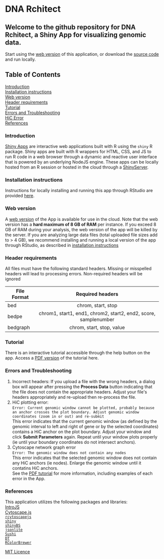 # DNA Rchitect

## Welcome to the github repository for DNA Rchitect, a Shiny App for visualizing genomic data. 
Start using the [web version](https://simongray.shinyapps.io/DNARchitect/) of this application, or download the [source code](https://github.com/alosdiallo/HiC_Network_Viz_tool/tree/master/App) and run locally. 

## Table of Contents
[Introduction](#introduction)<br>
[Installation instructions](#installation-instructions)<br>
[Web version](#web-version)<br>
[Header requirements](#header-requirements)<br>
[Tutorial](#tutorial)<br>
[Errors and Troubleshooting](#errors-and-troubleshooting)<br>
   [HiC Error](#hic-error)<br>
[References](#references)<br>

### Introduction
[Shiny Apps](https://shiny.rstudio.com/) are interactive web applications built with R using the `shiny` R package. Shiny apps are built with R wrappers for HTML, CSS, and JS to run R code in a web browser through a dynamic and reactive user interface that is powered by an underlying NodeJS engine. These apps can be locally hosted from an R session or hosted in the cloud through a [ShinyServer](http://www.shinyapps.io/).

### Installation instructions
Instructions for locally installing and running this app through RStudio are provided [here](https://github.com/alosdiallo/HiC_Network_Viz_tool/blob/master/Installation_setup.txt). <br>

### Web version
A [web version](https://simongray.shinyapps.io/DNARchitect/) of the App is available for use in the cloud. Note that the web version has a **hard maximum of 8 GB of RAM** per instance. If you exceed 8 GB of RAM during your analysis, the web version of the app will be killed by the server. If you are analyzing large data files (total uploaded file sizes add to > 4 GB), we recommend installing and running a local version of the app through RStudio, as described in [installation instructions](#installation-instructions)

### Header requirements
All files must have the following standard headers. Missing or misspelled headers will lead to processing errors. Non-required headers will be ignored<br>

| File Format   | Required headers                                                |
| ------------- |:---------------------------------------------------------------:|
| bed           | chrom, start, stop                                              |
| bedpe         | chrom1, start1, end1, chrom2, start2, end2, score, samplenumber |
| bedgraph      | chrom, start, stop, value                                       |

### Tutorial
There is an interactive tutorial accessible through the help button on the app. Access a [PDF version](https://github.com/alosdiallo/HiC_Network_Viz_tool/blob/master/Tutorial.pdf) of the tutorial here.

### Errors and Troubleshooting

1. Incorrect headers: If you upload a file with the wrong headers, a dialog box will appear after pressing the **Process Data** button indicating that the file does not contain the appropriate headers. Adjust your file's headers appropriately and re-upload then re-process the file.
2. HiC plotting error: <br>
`Error: Current genomic window cannot be plotted, probably because an anchor crosses the plot boundary. Adjust genomic window coordinates (zoom in or out) and re-submit` <br>
This error indicates that the current genomic window (as defined by the genomic interval to left and right of gene or by the selected coordinates) contains a HiC anchor on the plot boundary. Adjust your window and click **Submit Parameters** again. Repeat until your window plots properly (ie until your boundary coordinates do not intersect anchors).
3. Cytoscape network graph error <br>
`Error: The genomic window does not contain any nodes` <br>
This error indicates that the selected genomic window does not contain any HiC anchors (ie nodes). Enlarge the genomic window until it contatins HiC anchors. <br>
See the [PDF tutorial](https://github.com/alosdiallo/HiC_Network_Viz_tool/blob/master/Tutorial.pdf) for more information, including examples of each error in the App.

### References
This application utilizes the following packages and libraries:<br>
[IntroJS](https://introjs.com/)<br> 
[Cytoscape.js](http://js.cytoscape.org/)<br>
[`rcytoscapejs`](https://github.com/cytoscape/r-cytoscape.js)<br>
[`shiny`](https://cran.r-project.org/web/packages/shiny/index.html)<br>
[`shinyBS`](https://cran.r-project.org/web/packages/shinyBS/index.html)<br>
[`jsonlite`](https://cran.r-project.org/web/packages/jsonlite/index.html)<br>
[`Sushi`](https://bioconductor.org/packages/release/bioc/html/Sushi.html)<br>
[`DT`](https://cran.r-project.org/web/packages/DT/index.html)<br>
[`RColorBrewer`](https://cran.r-project.org/web/packages/RColorBrewer/index.html)<br>

[MIT Licence](https://opensource.org/licenses/MIT)
